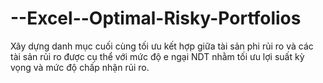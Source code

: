 # --Excel--Optimal-Risky-Portfolios
Xây dựng danh mục cuối cùng tối ưu kết hợp giữa tài sản phi rủi ro và các tài sản rủi ro được cụ thể với mức độ e ngại NDT nhằm tối ưu lợi suất kỳ vọng và mức độ chấp nhận rủi ro.
